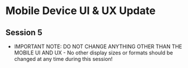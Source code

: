# Mobile Device UI & UX Update #

## Session 5 ##
- IMPORTANT NOTE: DO NOT CHANGE ANYTHING OTHER THAN THE MOBILE UI AND UX - No other display sizes or formats should be changed at any time during this session!

